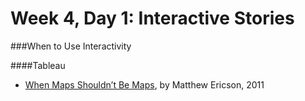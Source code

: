 # Week 4, Day 1: Interactive Stories

###When to Use Interactivity

####Tableau

- [When Maps Shouldn’t Be Maps](http://www.ericson.net/content/2011/10/when-maps-shouldnt-be-maps/), by Matthew Ericson, 2011
